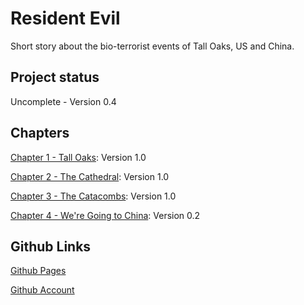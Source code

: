 # Resident Evil

Short story about the bio-terrorist events of Tall Oaks, US and China.

## Project status
Uncomplete - Version 0.4

## Chapters
[Chapter 1 - Tall Oaks](chapter1.html): Version 1.0

[Chapter 2 - The Cathedral](chapter2.html): Version 1.0

[Chapter 3 - The Catacombs](chapter3.html): Version 1.0

[Chapter 4 - We're Going to China](chapter4.html): Version 0.2

## Github Links
[Github Pages](https://y2jt.github.io/year3-story-2018/)

[Github Account](https://github.com/Y2JT)